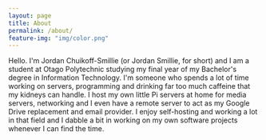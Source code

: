 ```yaml
---
layout: page
title: About
permalink: /about/
feature-img: "img/color.png"
---
```


Hello. I'm Jordan Chuikoff-Smillie (or Jordan Smillie, for short) and I am a student at Otago Polytechnic studying my final year of my Bachelor's degree in Information Technology. I'm someone who spends a lot of time working on servers, programming and drinking far too much caffeine that my kidneys can handle. I host my own little Pi servers at home for media servers, networking and I even have a remote server to act as my Google Drive replacement and email provider. I enjoy self-hosting and working a lot in that field and I dabble a bit in working on my own software projects whenever I can find the time. 